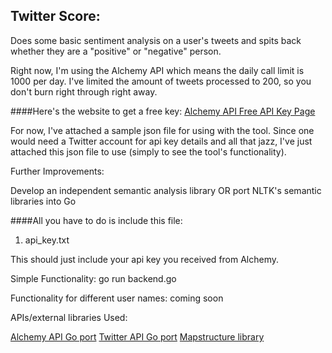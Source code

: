 Twitter Score:
-------------

Does some basic sentiment analysis on a user's tweets and spits back whether they are a "positive" or "negative" person. 

Right now, I'm using the Alchemy API which means the daily call limit is 1000 per day. I've limited the amount of tweets processed to 200, so you don't burn right through right away. 

####Here's the website to get a free key:
[Alchemy API Free API Key Page](http://www.alchemyapi.com/api/register.html)

For now, I've attached a sample json file for using with the tool. Since one would need a Twitter account for api key details and all that jazz, I've just attached this json file to use (simply to see the tool's functionality). 

Further Improvements:

Develop an independent semantic analysis library OR port NLTK's semantic libraries into Go


####All you have to do is include this file:
1. api_key.txt

This should just include your api key you received from Alchemy. 


Simple Functionality:
go run backend.go

Functionality for different user names:
coming soon

APIs/external libraries Used:

[Alchemy API Go port](https://github.com/lineback/alchemyapi_go)
[Twitter API Go port](https://github.com/kurrik/twittergo)
[Mapstructure library](https://github.com/mitchellh/mapstructure)
